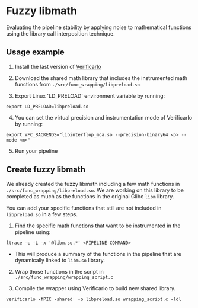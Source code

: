 
# Fuzzy libmath
Evaluating the pipeline stability by applying noise to mathematical functions 
using the library call interposition technique.


## Usage example

1) Install the last version of [Verificarlo](https://github.com/verificarlo/verificarlo)

2) Download the shared math library that includes the instrumented math functions from `./src/func_wrapping/libpreload.so`

3) Export Linux 'LD_PRELOAD' environment variable by running:
```
export LD_PRELOAD=libpreload.so
```

4) You can set the virtual precision and instrumentation mode of Verificarlo by running:
```
export VFC_BACKENDS="libinterflop_mca.so --precision-binary64 <p> --mode <m>"
```

5) Run your pipeline


## Create fuzzy libmath

We already created the fuzzy libmath including a few math functions in `./src/func_wrapping/libpreload.so`. 
We are working on this library to be completed as much as the functions in the original Glibc `libm` library.

You can add your specific functions that still are not included in `libpreload.so` in a few steps.
1) Find the specific math functions that want to be instrumented in the pipeline using:
```
ltrace -c -L -x '@libm.so.*' <PIPELINE COMMAND>
```

* This will produce a summary of the functions in the pipeline that are dynamically linked to `libm.so` library.

2) Wrap those functions in the script in `./src/func_wrapping/wrapping_script.c`

3) Compile the wrapper using Verificarlo to build new shared library.

```
verificarlo -fPIC -shared  -o libpreload.so wrapping_script.c -ldl
```

